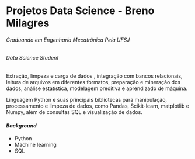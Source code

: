 # Projetos Data Science - Breno Milagres 
###### *Graduando em Engenharia Mecatrônica Pela UFSJ*
###### *Data Science Student*	

Extração, limpeza e carga de dados , integração com bancos relacionais, leitura de arquivos em diferentes formatos, 
preparação e mineração dos dados, análise estatística, modelagem preditiva e aprendizado de máquina. 

Linguagem Python e suas principais bibliotecas para manipulação, processamento e limpeza de dados, como Pandas, 
Scikit-learn, matplotlib e Numpy, além de consultas SQL e visualização de dados.


	
#### **_Background_**

- Python
- Machine learning
- SQL


